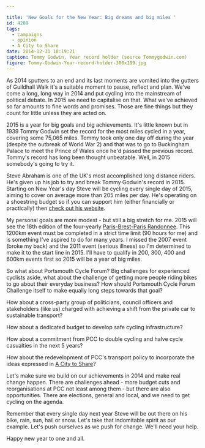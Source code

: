 ```yaml
---

title: 'New Goals for the New Year: Big dreams and big miles '
id: 4289
tags:
  - campaigns
  - opinion
  - A City to Share
date: 2014-12-31 18:19:21
caption: Tommy Godwin, Year record holder (source Tommygodwin.com)
figure: Tommy-Godwin-Year-record-holder-300x199.jpg
---
```



As 2014 sputters to an end and its last moments are vomited into the gutters of Guildhall Walk it's a suitable moment to pause, reflect and plan. We've come a long, long way in 2014 and put cycling into the mainstream of political debate. In 2015 we need to capitalise on that. What we've achieved so far amounts to fine words and promises. Those are fine things but they count for little unless they are acted on.

2015 is a year for big goals and big achievements. It's little known but in 1939 Tommy Godwin set the record for the most miles cycled in a year, covering some 75,065 miles. Tommy took only one day off during the year (despite the outbreak of World War 2) and that was to go to Buckingham Palace to meet the Prince of Wales once he'd passed the previous record. Tommy's record has long been thought unbeatable. Well, in 2015 somebody's going to try it.

Steve Abraham is one of the UK's most accomplished long distance riders. He's given up his job to try and break Tommy Godwin's record in 2015\. Starting on New Year's day Steve will be cycling every single day of 2015, aiming to cover on average more than 205 miles per day. He's operating on a shoestring budget so if you can support him (either financially or practically) then [check out his website](http://oneyeartimetrial.org.uk "One Year Time Trial").

My personal goals are more modest - but still a big stretch for me. 2015 will see the 18th edition of the four-yearly [Paris-Brest-Paris Randonnee](http://en.wikipedia.org/wiki/Paris–Brest–Paris "Paris-Brest-Paris"). This 1200km event must be completed in a strict time limit (90 hours for me) and is something I've aspired to do for many years. I missed the 2007 event (broke my back) and the 2011 event (serious illness) so I'm determined to make it to the start line in 2015\. I'll have to qualify in 200, 300, 400 and 600km events first so 2015 will be a year of big miles.

So what about Portsmouth Cycle Forum? Big challenges for experienced cyclists aside, what about the challenge of getting more people riding bikes to go about their everyday business? How should Portsmouth Cycle Forum Challenge itself to make equally long steps towards that goal?

How about a cross-party group of politicians, council officers and stakeholders (like us) charged with achieving a shift from the private car to sustainable transport?

How about a dedicated budget to develop safe cycling infrastructure?

How about a commitment from PCC to double cycling and halve cycle casualties in the next 5 years?

How about the redevelopment of PCC's transport policy to incorporate the ideas expressed in [A City to Share](http://acitytoshare.org/ "A City to Share")?

Let's make sure we build on our achievements in 2014 and make real change happen. There are challenges ahead - more budget cuts and reorganisations at PCC not least among them - but there are also opportunities. There are elections, general and local, and we need to get cycling on the agenda.

Remember that every single day next year Steve will be out there on his bike, rain, sun, hail or snow. Let's take that indomitable spirit as our example. Let's push ourselves as we push for change. We'll need your help.

Happy new year to one and all.
